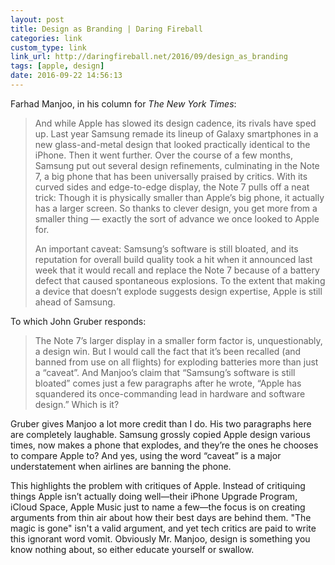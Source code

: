 ```yaml
---
layout: post
title: Design as Branding | Daring Fireball
categories: link
custom_type: link
link_url: http://daringfireball.net/2016/09/design_as_branding
tags: [apple, design]
date: 2016-09-22 14:56:13
---
```

Farhad Manjoo, in his column for *The New York Times*:

> And while Apple has slowed its design cadence, its rivals have sped up. Last year Samsung remade its lineup of Galaxy smartphones in a new glass-and-metal design that looked practically identical to the iPhone. Then it went further. Over the course of a few months, Samsung put out several design refinements, culminating in the Note 7, a big phone that has been universally praised by critics. With its curved sides and edge-to-edge display, the Note 7 pulls off a neat trick: Though it is physically smaller than Apple’s big phone, it actually has a larger screen. So thanks to clever design, you get more from a smaller thing — exactly the sort of advance we once looked to Apple for.
>
> An important caveat: Samsung’s software is still bloated, and its reputation for overall build quality took a hit when it announced last week that it would recall and replace the Note 7 because of a battery defect that caused spontaneous explosions. To the extent that making a device that doesn’t explode suggests design expertise, Apple is still ahead of Samsung.

To which John Gruber responds:

> The Note 7’s larger display in a smaller form factor is, unquestionably, a design win. But I would call the fact that it’s been recalled (and banned from use on all flights) for exploding batteries more than just a “caveat”. And Manjoo’s claim that “Samsung’s software is still bloated” comes just a few paragraphs after he wrote, “Apple has squandered its once-commanding lead in hardware and software design.” Which is it?

Gruber gives Manjoo a lot more credit than I do. His two paragraphs here are completely laughable. Samsung grossly copied Apple design various times, now makes a phone that explodes, and they’re the ones he chooses to compare Apple to? And yes, using the word “caveat” is a major understatement when airlines are banning the phone.

This highlights the problem with critiques of Apple. Instead of critiquing things Apple isn’t actually doing well—their iPhone Upgrade Program, iCloud Space, Apple Music just to name a few—the focus is on creating arguments from thin air about how their best days are behind them. "The magic is gone" isn't a valid argument, and yet tech critics are paid to write this ignorant word vomit. Obviously Mr. Manjoo, design is something you know nothing about, so either educate yourself or swallow.
